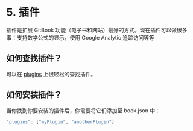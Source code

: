 # 5. 插件

插件是扩展 GitBook 功能（电子书和网站）最好的方式。现在插件可以做很多事：支持数学公式的显示，使用 Google Analytic 追踪访问等等

## 如何查找插件？

可以在 [plugins](https://plugins.gitbook.com/) 上很轻松的查找插件。

## 如何安装插件？

当你找到你要安装的插件后，你需要将它们添加至 book.json 中：

```javascript
"plugins": ["myPlugin", "anotherPlugin"]
```

